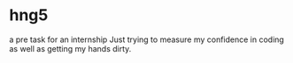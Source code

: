 # hng5
a pre task for an internship
Just trying to measure my confidence in coding as well as getting my hands dirty.

